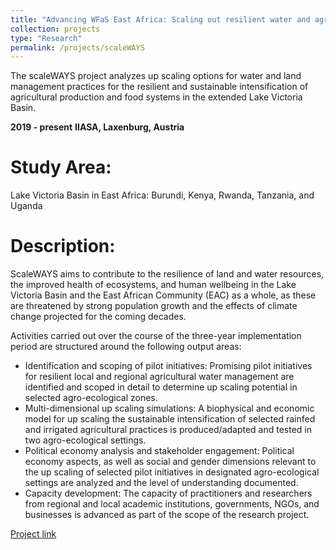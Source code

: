 ```yaml
---
title: "Advancing WFaS East Africa: Scaling out resilient water and agricultural systems (scaleWAYS)"
collection: projects
type: "Research"
permalink: /projects/scaleWAYS
---
```


The scaleWAYS project analyzes up scaling options for water and land management practices for the resilient and sustainable intensification of agricultural production and food systems in the extended Lake Victoria Basin.

**2019 - present**
**IIASA, Laxenburg, Austria**

Study Area:
====================
Lake Victoria Basin in East Africa: Burundi, Kenya, Rwanda, Tanzania, and Uganda

Description:
=======================
ScaleWAYS aims to contribute to the resilience of land and water resources, the improved health of ecosystems, and human wellbeing in the Lake Victoria Basin and the East African Community (EAC) as a whole, as these are threatened by strong population growth and the effects of climate change projected for the coming decades.

Activities carried out over the course of the three-year implementation period are structured around the following output areas:

* Identification and scoping of pilot initiatives: Promising pilot initiatives for resilient local and regional agricultural water management are identified and scoped in detail to determine up scaling potential in selected agro-ecological zones. 
* Multi-dimensional up scaling simulations: A biophysical and economic model for up scaling the sustainable intensification of selected rainfed and irrigated agricultural practices is produced/adapted and tested in two agro-ecological settings.
* Political economy analysis and stakeholder engagement: Political economy aspects, as well as social and gender dimensions relevant to the up scaling of selected pilot initiatives in designated agro-ecological settings are analyzed and the level of understanding documented.
* Capacity development: The capacity of practitioners and researchers from regional and local academic institutions, governments, NGOs, and businesses is advanced as part of the scope of the research project. 
 
[Project link](http://www.iiasa.ac.at/web/home/research/researchPrograms/water/WFaS_East_Africa.html)
